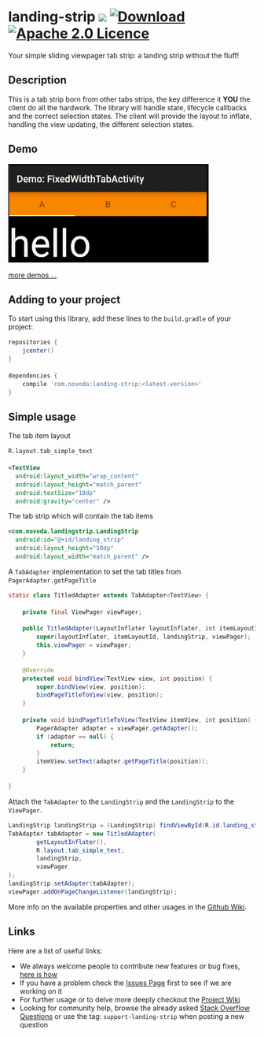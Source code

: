 # landing-strip [![](https://ci.novoda.com/buildStatus/icon?job=landing-strip)](https://ci.novoda.com/job/landing-strip/lastBuild/console) [![Download](https://api.bintray.com/packages/novoda/maven/landing-strip/images/download.svg) ](https://bintray.com/novoda/maven/landing-strip/_latestVersion) [![Apache 2.0 Licence](https://img.shields.io/github/license/novoda/landing-strip.svg)](https://github.com/novoda/landing-strip/blob/master/LICENSE)

Your simple sliding viewpager tab strip: a landing strip without the fluff!

## Description

This is a tab strip born from other tabs strips, the key difference it **YOU** the client do all the hardwork. The library will handle state, lifecycle callbacks and the correct selection states.
The client will provide the layout to inflate, handling the view updating, the different selection states.


## Demo

![FixedWithTabActivity](/demo-videos/FixedWithTabActivity.gif?raw=true)

[more demos ...](/demo-videos/README.md)


## Adding to your project

To start using this library, add these lines to the `build.gradle` of your project:

```groovy
repositories {
    jcenter()
}

dependencies {
    compile 'com.novoda:landing-strip:<latest-version>'
}
```


## Simple usage

The tab item layout

```xml
R.layout.tab_simple_text

<TextView
  android:layout_width="wrap_content"
  android:layout_height="match_parent"
  android:textSize="18dp"
  android:gravity="center" />
```

The tab strip which will contain the tab items

```xml
<com.novoda.landingstrip.LandingStrip
  android:id="@+id/landing_strip"
  android:layout_height="50dp"
  android:layout_width="match_parent" />
```

A `TabAdapter` implementation to set the tab titles from `PagerAdapter.getPageTitle`

```java
static class TitledAdapter extends TabAdapter<TextView> {

    private final ViewPager viewPager;

    public TitledAdapter(LayoutInflater layoutInflater, int itemLayoutId, LandingStrip landingStrip, ViewPager viewPager) {
        super(layoutInflater, itemLayoutId, landingStrip, viewPager);
        this.viewPager = viewPager;
    }

    @Override
    protected void bindView(TextView view, int position) {
        super.bindView(view, position);
        bindPageTitleToView(view, position);
    }

    private void bindPageTitleToView(TextView itemView, int position) {
        PagerAdapter adapter = viewPager.getAdapter();
        if (adapter == null) {
            return;
        }
        itemView.setText(adapter.getPageTitle(position));
    }

}
```

Attach the `TabAdapter` to the `LandingStrip` and the `LandingStrip` to the `ViewPager`.

```java
LandingStrip landingStrip = (LandingStrip) findViewById(R.id.landing_strip);
TabAdapter tabAdapter = new TitledAdapter(
        getLayoutInflater(),
        R.layout.tab_simple_text,
        landingStrip,
        viewPager
);
landingStrip.setAdapter(tabAdapter);
viewPager.addOnPageChangeListener(landingStrip);
```

More info on the available properties and other usages in the [Github Wiki](https://github.com/novoda/landing-strip/wiki).


## Links

Here are a list of useful links:

 * We always welcome people to contribute new features or bug fixes, [here is how](https://github.com/novoda/novoda/blob/master/CONTRIBUTING.md)
 * If you have a problem check the [Issues Page](https://github.com/novoda/landing-strip/issues) first to see if we are working on it
 * For further usage or to delve more deeply checkout the [Project Wiki](https://github.com/novoda/landing-strip/wiki)
 * Looking for community help, browse the already asked [Stack Overflow Questions](http://stackoverflow.com/questions/tagged/support-landing-strip) or use the tag: `support-landing-strip` when posting a new question  
